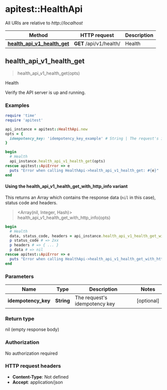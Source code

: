 # apitest::HealthApi

All URIs are relative to *http://localhost*

| Method | HTTP request | Description |
| ------ | ------------ | ----------- |
| [**health_api_v1_health_get**](HealthApi.md#health_api_v1_health_get) | **GET** /api/v1/health/ | Health |


## health_api_v1_health_get

> health_api_v1_health_get(opts)

Health

Verify the API server is up and running.

### Examples

```ruby
require 'time'
require 'apitest'

api_instance = apitest::HealthApi.new
opts = {
  idempotency_key: 'idempotency_key_example' # String | The request's idempotency key
}

begin
  # Health
  api_instance.health_api_v1_health_get(opts)
rescue apitest::ApiError => e
  puts "Error when calling HealthApi->health_api_v1_health_get: #{e}"
end
```

#### Using the health_api_v1_health_get_with_http_info variant

This returns an Array which contains the response data (`nil` in this case), status code and headers.

> <Array(nil, Integer, Hash)> health_api_v1_health_get_with_http_info(opts)

```ruby
begin
  # Health
  data, status_code, headers = api_instance.health_api_v1_health_get_with_http_info(opts)
  p status_code # => 2xx
  p headers # => { ... }
  p data # => nil
rescue apitest::ApiError => e
  puts "Error when calling HealthApi->health_api_v1_health_get_with_http_info: #{e}"
end
```

### Parameters

| Name | Type | Description | Notes |
| ---- | ---- | ----------- | ----- |
| **idempotency_key** | **String** | The request&#39;s idempotency key | [optional] |

### Return type

nil (empty response body)

### Authorization

No authorization required

### HTTP request headers

- **Content-Type**: Not defined
- **Accept**: application/json


